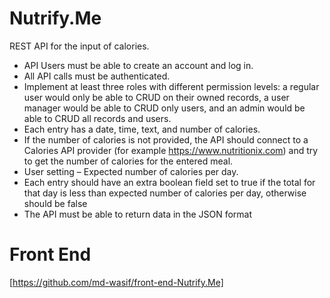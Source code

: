 # Nutrify.Me
REST API for the input of calories.
- API Users must be able to create an account and log in.
- All API calls must be authenticated.
- Implement at least three roles with different permission levels: a regular user would only be able to CRUD on their owned records, a user manager would be able to CRUD only users, and an admin would be able to CRUD all records and users.
- Each entry has a date, time, text, and number of calories.
- If the number of calories is not provided, the API should connect to a Calories API provider (for example https://www.nutritionix.com) and try to get the number of calories for the entered meal.
- User setting – Expected number of calories per day.
- Each entry should have an extra boolean field set to true if the total for that day is less than expected number of calories per day, otherwise should be false
- The API must be able to return data in the JSON format
# Front End
[https://github.com/md-wasif/front-end-Nutrify.Me]
